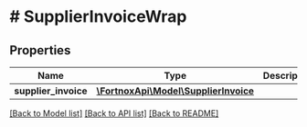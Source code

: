 # # SupplierInvoiceWrap

## Properties

Name | Type | Description | Notes
------------ | ------------- | ------------- | -------------
**supplier_invoice** | [**\FortnoxApi\Model\SupplierInvoice**](SupplierInvoice.md) |  | [optional]

[[Back to Model list]](../../README.md#models) [[Back to API list]](../../README.md#endpoints) [[Back to README]](../../README.md)
